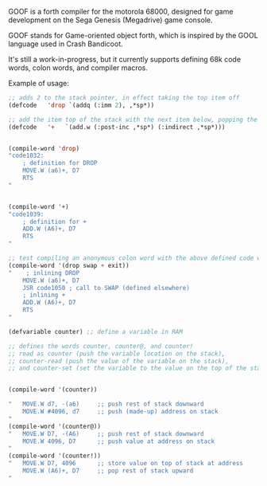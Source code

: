 GOOF is a forth compiler for the motorola 68000,
designed for game development on the Sega Genesis (Megadrive) game console.

GOOF stands for Game-oriented object forth, which is inspired by the GOOL language used in Crash Bandicoot.


It's still a work-in-progress, but it currently supports defining 68k code words, colon words, and compiler macros.




Example of usage:

```lisp
;; adds 2 to the stack pointer, in effect taking the top item off
(defcode   'drop `(addq (:imm 2), ,*sp*))

;; add the item top of the stack with the next item below, popping the top item off
(defcode   '+   `(add.w (:post-inc ,*sp*) (:indirect ,*sp*)))


(compile-word 'drop)
"code1032: 
    ; definition for DROP 
    MOVE.W (a6)+, D7
    RTS 
"


(compile-word '+)
"code1039: 
    ; definition for + 
    ADD.W (A6)+, D7 
    RTS 
"

;; test compiling an anonymous colon word with the above defined code words
(compile-word '(drop swap + exit))
"    ; inlining DROP 
    MOVE.W (a6)+, D7
    JSR code1050 ; call to SWAP (defined elsewhere)
    ; inlining + 
    ADD.W (A6)+, D7 
    RTS
"

(defvariable counter) ;; define a variable in RAM 

;; defines the words counter, counter@, and counter!
;; read as counter (push the variable location on the stack),
;; counter-read (push the value of the variable on the stack),
;; and counter-set (set the variable to the value on the top of the stack)


(compile-word '(counter))

"   MOVE.W d7, -(a6)     ;; push rest of stack downward
    MOVE.W #4096, d7     ;; push (made-up) address on stack
"
(compile-word '(counter@))
"   MOVE.W D7, -(A6)     ;; push rest of stack downward
    MOVE.W 4096, D7      ;; push value at address on stack
"
(compile-word '(counter!))
"   MOVE.W D7, 4096      ;; store value on top of stack at address
    MOVE.W (A6)+, D7     ;; pop rest of stack upward
"
```
